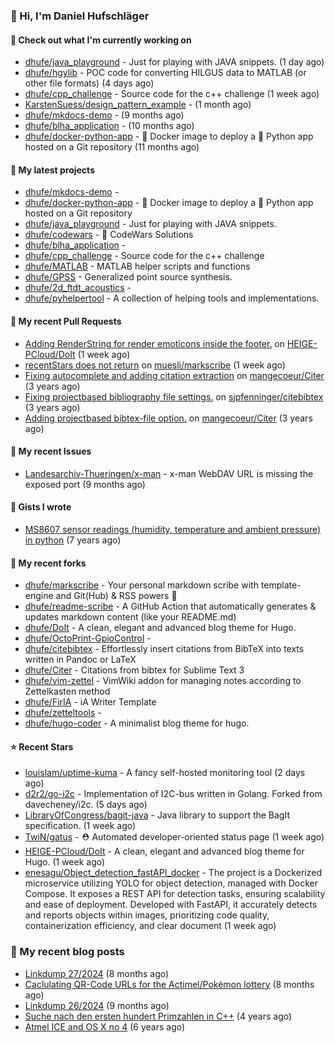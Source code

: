 ### 👋 Hi, I'm Daniel Hufschläger


#### 👷 Check out what I'm currently working on


- [dhufe/java_playground](https://github.com/dhufe/java_playground) - Just for playing with JAVA snippets. (1 day ago)
- [dhufe/hgylib](https://github.com/dhufe/hgylib) - POC code for converting HILGUS data to MATLAB (or other file formats) (4 days ago)
- [dhufe/cpp_challenge](https://github.com/dhufe/cpp_challenge) - Source code for the c++ challenge (1 week ago)
- [KarstenSuess/design_pattern_example](https://github.com/KarstenSuess/design_pattern_example) -  (1 month ago)
- [dhufe/mkdocs-demo](https://github.com/dhufe/mkdocs-demo) -  (9 months ago)
- [dhufe/blha_application](https://github.com/dhufe/blha_application) -  (10 months ago)
- [dhufe/docker-python-app](https://github.com/dhufe/docker-python-app) - 🐳 Docker image to deploy a 🐍 Python app hosted on a Git repository (11 months ago)

#### 🌱 My latest projects


- [dhufe/mkdocs-demo](https://github.com/dhufe/mkdocs-demo) - 
- [dhufe/docker-python-app](https://github.com/dhufe/docker-python-app) - 🐳 Docker image to deploy a 🐍 Python app hosted on a Git repository
- [dhufe/java_playground](https://github.com/dhufe/java_playground) - Just for playing with JAVA snippets.
- [dhufe/codewars](https://github.com/dhufe/codewars) - 🍻 CodeWars Solutions
- [dhufe/blha_application](https://github.com/dhufe/blha_application) - 
- [dhufe/cpp_challenge](https://github.com/dhufe/cpp_challenge) - Source code for the c++ challenge
- [dhufe/MATLAB](https://github.com/dhufe/MATLAB) - MATLAB helper scripts and functions
- [dhufe/GPSS](https://github.com/dhufe/GPSS) - Generalized point source synthesis.
- [dhufe/2d_ftdt_acoustics](https://github.com/dhufe/2d_ftdt_acoustics) - 
- [dhufe/pyhelpertool](https://github.com/dhufe/pyhelpertool) - A collection of helping tools and implementations.

#### 🔨 My recent Pull Requests

- [Adding RenderString for render emoticons inside the footer.](https://github.com/HEIGE-PCloud/DoIt/pull/1446) on [HEIGE-PCloud/DoIt](https://github.com/HEIGE-PCloud/DoIt) (1 week ago)
- [recentStars does not return](https://github.com/muesli/markscribe/pull/99) on [muesli/markscribe](https://github.com/muesli/markscribe) (1 week ago)
- [Fixing autocomplete and adding citation extraction](https://github.com/mangecoeur/Citer/pull/43) on [mangecoeur/Citer](https://github.com/mangecoeur/Citer) (3 years ago)
- [Fixing projectbased bibliography file settings.](https://github.com/sjpfenninger/citebibtex/pull/20) on [sjpfenninger/citebibtex](https://github.com/sjpfenninger/citebibtex) (3 years ago)
- [Adding projectbased bibtex-file option.](https://github.com/mangecoeur/Citer/pull/42) on [mangecoeur/Citer](https://github.com/mangecoeur/Citer) (3 years ago)

#### 🔨 My recent Issues

- [Landesarchiv-Thueringen/x-man](https://github.com/Landesarchiv-Thueringen/x-man) - x-man WebDAV URL is missing the exposed port (9 months ago)

#### 📓 Gists I wrote

- [MS8607 sensor readings (humidity, temperature and ambient pressure) in python](https://gist.github.com/e536efcbcf6dde544f20d1cade238dc3) (7 years ago)

#### 🍴 My recent forks

- [dhufe/markscribe](https://github.com/dhufe/markscribe) - Your personal markdown scribe with template-engine and Git(Hub) & RSS powers 📜
- [dhufe/readme-scribe](https://github.com/dhufe/readme-scribe) - A GitHub Action that automatically generates & updates markdown content (like your README.md)
- [dhufe/DoIt](https://github.com/dhufe/DoIt) - A clean, elegant and advanced blog theme for Hugo.
- [dhufe/OctoPrint-GpioControl](https://github.com/dhufe/OctoPrint-GpioControl) - 
- [dhufe/citebibtex](https://github.com/dhufe/citebibtex) - Effortlessly insert citations from BibTeX into texts written in Pandoc or LaTeX
- [dhufe/Citer](https://github.com/dhufe/Citer) -  Citations from bibtex for Sublime Text 3
- [dhufe/vim-zettel](https://github.com/dhufe/vim-zettel) - VimWiki addon for managing notes according to Zettelkasten method
- [dhufe/FirIA](https://github.com/dhufe/FirIA) - iA Writer Template
- [dhufe/zetteltools](https://github.com/dhufe/zetteltools) - 
- [dhufe/hugo-coder](https://github.com/dhufe/hugo-coder) - A minimalist blog theme for hugo.

#### ⭐ Recent Stars

- [louislam/uptime-kuma](https://github.com/louislam/uptime-kuma) - A fancy self-hosted monitoring tool (2 days ago)
- [d2r2/go-i2c](https://github.com/d2r2/go-i2c) - Implementation of I2C-bus written in Golang. Forked from davecheney/i2c. (5 days ago)
- [LibraryOfCongress/bagit-java](https://github.com/LibraryOfCongress/bagit-java) - Java library to support the BagIt specification. (1 week ago)
- [TwiN/gatus](https://github.com/TwiN/gatus) - ⛑ Automated developer-oriented status page (1 week ago)
- [HEIGE-PCloud/DoIt](https://github.com/HEIGE-PCloud/DoIt) - A clean, elegant and advanced blog theme for Hugo. (1 week ago)
- [enesagu/Object_detection_fastAPI_docker](https://github.com/enesagu/Object_detection_fastAPI_docker) - The project is a Dockerized microservice utilizing YOLO for object detection, managed with Docker Compose. It exposes a REST API for detection tasks, ensuring scalability and ease of deployment. Developed with FastAPI, it accurately detects and reports objects within images, prioritizing code quality, containerization efficiency, and clear document (1 week ago)

### 📝 My recent blog posts


- [Linkdump 27/2024](https://hufschlaeger.net/linkdump-kw27/) (8 months ago)
- [Caclulating QR-Code URLs for the Actimel/Pokémon lottery](https://hufschlaeger.net/poke-lottery/) (8 months ago)
- [Linkdump 26/2024](https://hufschlaeger.net/linkdump-kw26/) (9 months ago)
- [Suche nach den ersten hundert Primzahlen in C++](https://hufschlaeger.net/cpp-prime-numbers/) (4 years ago)
- [Atmel ICE and OS X no 4](https://hufschlaeger.net/atmelice-and-os-x-4/) (6 years ago)
